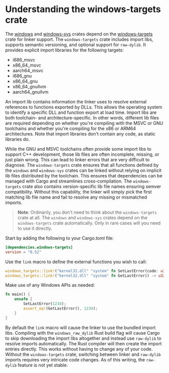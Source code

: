 # Understanding the windows-targets crate

The [windows](https://crates.io/crates/windows) and [windows-sys](https://crates.io/crates/windows-sys) crates depend on the [windows-targets](https://crates.io/crates/windows-targets) crate for linker support. The `windows-targets` crate includes import libs, supports semantic versioning, and optional support for `raw-dylib`. It provides explicit import libraries for the following targets:

* i686_msvc
* x86_64_msvc
* aarch64_msvc
* i686_gnu
* x86_64_gnu
* x86_64_gnullvm
* aarch64_gnullvm

An import lib contains information the linker uses to resolve external references to functions exported by DLLs. This allows the operating system to identify a specific DLL and function export at load time. Import libs are both toolchain- and architecture-specific. In other words, different lib files are required depending on whether you're compiling with the MSVC or GNU toolchains and whether you're compiling for the x86 or ARM64 architectures. Note that import libraries don't contain any code, as static libraries do.

While the GNU and MSVC toolchains often provide some import libs to support C++ development, those lib files are often incomplete, missing, or just plain wrong. This can lead to linker errors that are very difficult to diagnose. The `windows-targets` crate ensures that all functions defined by the `windows` and `windows-sys` crates can be linked without relying on implicit lib files distributed by the toolchain. This ensures that dependencies can be managed with Cargo and streamlines cross-compilation. The `windows-targets` crate also contains version-specific lib file names ensuring semver compatibility. Without this capability, the linker will simply pick the first matching lib file name and fail to resolve any missing or mismatched imports. 

> **Note**: Ordinarily, you don't need to think about the `windows-targets` crate at all. The `windows` and `windows-sys` crates depend on the `windows-targets` crate automatically. Only in rare cases will you need to use it directly. 

Start by adding the following to your Cargo.toml file:

```toml
[dependencies.windows-targets]
version = "0.52"
```

Use the `link` macro to define the external functions you wish to call:

```rust
windows_targets::link!("kernel32.dll" "system" fn SetLastError(code: u32));
windows_targets::link!("kernel32.dll" "system" fn GetLastError() -> u32);
```

Make use of any Windows APIs as needed:

```rust
fn main() {
    unsafe {
        SetLastError(1234);
        assert_eq!(GetLastError(), 1234);
    }
}
```

By default the `link` macro will cause the linker to use the bundled import libs. Compiling with the `windows_raw_dylib` Rust build flag will cause Cargo to skip downloading the import libs altogether and instead use `raw-dylib` to resolve imports automatically. The Rust compiler will then create the import entries directly. This works without having to change any of your code. Without the `windows-targets` crate, switching between linker and `raw-dylib` imports requires very intricate code changes. As of this writing, the `raw-dylib` feature is not yet stable.
